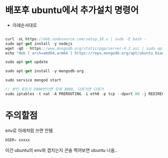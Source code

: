 # 배포후 ubuntu에서 추가설치 명령어


- 아래순서대로

```js

curl -sL https://deb.nodesource.com/setup_18.x | sudo -E bash -
sudo apt-get install -y nodejs
wget -qO - https://www.mongodb.org/static/pgp/server-4.2.asc | sudo apt-key add -
echo "deb [ arch=amd64,arm64 ] https://repo.mongodb.org/apt/ubuntu bionic/mongodb-org/4.2 multiverse" | sudo tee /etc/apt/sources.list.d/mongodb-org-4.2.list

sudo apt-get update

sudo apt-get install -y mongodb-org

sudo service mongod start

// 본인 포트가 3000번이면 뒤에 3000, 다른거면 다른거
sudo iptables -t nat -A PREROUTING -i eth0 -p tcp --dport 80 -j REDIRECT --to-port 3000
```

# 주의할점
env로 아래처럼 쓰면 안됌
```js
USER= xxxxx
```

이건 ubuntu의 env와 겹치는지 콘솔 찍어보면 ubuntu 나옴..
